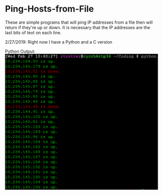 # Ping-Hosts-from-File
These are simple programs that will ping IP addresses from a file then will return if they're up or down. It is necessary that the IP addresses are the last bits of text on each line.

2/27/2019: Right now I have a Python and a C version

Python Output:
![alt text](https://github.com/rytrotter/Ping-Hosts-from-File/blob/master/Output.PNG)
